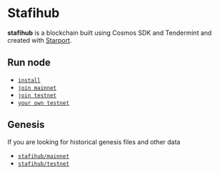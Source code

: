 # Stafihub
**stafihub** is a blockchain built using Cosmos SDK and Tendermint and created with [Starport](https://github.com/tendermint/starport).

## Run node 

- [`install`](./doc/install.md)
- [`join mainnet`](./doc/join-mainnet.md)
- [`join testnet`](./doc/join-testnet.md)
- [`your own testnet`](./doc/your-own-testnet.md)


##  Genesis

If you are looking for historical genesis files and other data

- [`stafihub/mainnet`](https://github.com/stafihub/network/tree/main/mainnets) 
- [`stafihub/testnet`](https://github.com/stafihub/network/tree/main/testnets) 